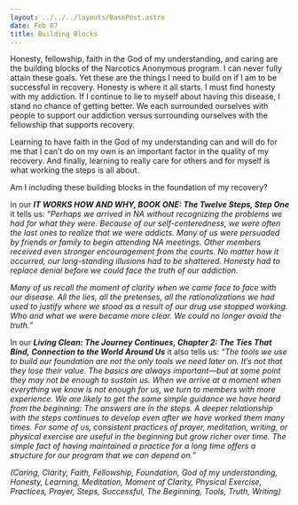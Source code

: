 ```yaml
---
layout: ../../../layouts/BasePost.astro
date: Feb 07
title: Building Blocks
---
```

Honesty, fellowship, faith in the God of my understanding, and caring are the building blocks of the Narcotics Anonymous program. I can never fully attain these goals. Yet these are the things I need to build on if I am to be successful in recovery. Honesty is where it all starts. I must find honesty with my addiction. If I continue to lie to myself about having this disease, I stand no chance of getting better. We each surrounded ourselves with people to support our addiction versus surrounding ourselves with the fellowship that supports recovery.

Learning to have faith in the God of my understanding can and will do for me that I can’t do on my own is an important factor in the quality of my recovery. And finally, learning to really care for others and for myself is what working the steps is all about.

Am I including these building blocks in the foundation of my recovery?

In our ***IT WORKS HOW AND WHY, BOOK ONE: The Twelve Steps, Step One*** it tells us: *“Perhaps we arrived in NA without recognizing the problems we had for what they were. Because of our self-centeredness, we were often the last ones to realize that we were addicts. Many of us were persuaded by friends or family to begin attending NA meetings. Other members received even stronger encouragement from the courts. No matter how it occurred, our long-standing illusions had to be shattered. Honesty had to replace denial before we could face the truth of our addiction.*

*Many of us recall the moment of clarity when we came face to face with our disease. All the lies, all the pretenses, all the rationalizations we had used to justify where we stood as a result of our drug use stopped working. Who and what we were became more clear. We could no longer avoid the truth.”*

In our ***Living Clean: The Journey Continues, Chapter 2: The Ties That Bind, Connection to the World Around Us*** it also tells us: *“The tools we use to build our foundation are not the only tools we need later on. It’s not that they lose their value. The basics are always important—but at some point they may not be enough to sustain us. When we arrive at a moment when everything we know is not enough for us, we turn to members with more experience. We are likely to get the same simple guidance we have heard from the beginning: The answers are in the steps. A deeper relationship with the steps continues to develop even after we have worked them many times. For some of us, consistent practices of prayer, meditation, writing, or physical exercise are useful in the beginning but grow richer over time. The simple fact of having maintained a practice for a long time offers a structure for our program that we can depend on.”*

*(Caring, Clarity, Faith, Fellowship, Foundation, God of my understanding, Honesty, Learning, Meditation, Moment of Clarity, Physical Exercise, Practices, Prayer, Steps, Successful, The Beginning, Tools, Truth, Writing)*